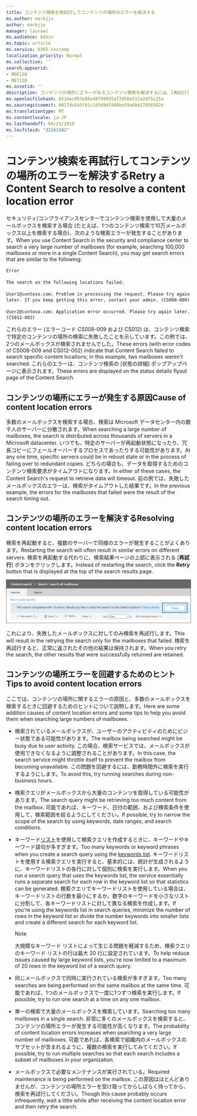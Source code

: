 ```yaml
---
title: コンテンツ検索を再試行してコンテンツの場所のエラーを解決する
ms.author: markjjo
author: markjjo
manager: laurawi
ms.audience: Admin
ms.topic: article
ms.service: O365-seccomp
localization_priority: Normal
ms.collection: ''
search.appverid:
- MOE150
- MET150
ms.assetid: ''
description: コンテンツの場所にエラーがあるコンテンツ検索を解決するには、[再試行] ボタンを使用します。
ms.openlocfilehash: 8334ec053e86e48f99955af2d56e511a2df5c25a
ms.sourcegitcommit: 0017dc6a5f81c165d9dfd88be39a6bb17856582e
ms.translationtype: MT
ms.contentlocale: ja-JP
ms.lasthandoff: 04/23/2019
ms.locfileid: "32261502"
---
```

# <a name="retry-a-content-search-to-resolve-a-content-location-error"></a><span data-ttu-id="1d84e-103">コンテンツ検索を再試行してコンテンツの場所のエラーを解決する</span><span class="sxs-lookup"><span data-stu-id="1d84e-103">Retry a Content Search to resolve a content location error</span></span>

<span data-ttu-id="1d84e-104">セキュリティ/コンプライアンスセンターでコンテンツ検索を使用して大量のメールボックスを検索する場合 (たとえば、1つのコンテンツ検索で10万メールボックス以上を検索する場合)、次のような検索エラーが発生することがあります。</span><span class="sxs-lookup"><span data-stu-id="1d84e-104">When you use Content Search in the security and compliance center to search a very large number of mailboxes (for example, searching 100,000 mailboxes or more in a single Content Search), you may get search errors that are similar to the following:</span></span>

```
Error

The search on the following locations failed:

User1@contoso.com: Problem in processing the request. Please try again later. If you keep getting this error, contact your admin. (CS008-009)

User2@contoso.com: Application error occurred. Please try again later. (CS012-002)
```

<span data-ttu-id="1d84e-105">これらのエラー (エラーコード CS008-009 および CS012) は、コンテンツ検索で特定のコンテンツの場所の検索に失敗したことを示しています。この例では、2つのメールボックスが検索されませんでした。</span><span class="sxs-lookup"><span data-stu-id="1d84e-105">These errors (with error codes of CS008-009 and CS012-002) indicate that Content Search failed to search specific content locations; in this example, two mailboxes weren't searched.</span></span> <span data-ttu-id="1d84e-106">これらのエラーは、コンテンツ検索の [状態の詳細] ポップアップページに表示されます。</span><span class="sxs-lookup"><span data-stu-id="1d84e-106">These errors are displayed on the status details flyout page of the Content Search.</span></span>

## <a name="cause-of-content-location-errors"></a><span data-ttu-id="1d84e-107">コンテンツの場所にエラーが発生する原因</span><span class="sxs-lookup"><span data-stu-id="1d84e-107">Cause of content location errors</span></span>

<span data-ttu-id="1d84e-108">多数のメールボックスを検索する場合、検索は Microsoft データセンター内の数千人のサーバーに分散されます。</span><span class="sxs-lookup"><span data-stu-id="1d84e-108">When searching a large number of mailboxes, the search is distributed across thousands of servers in a Microsoft datacenter.</span></span> <span data-ttu-id="1d84e-109">いつでも、特定のサーバーが再起動状態になったり、冗長コピーにフェールオーバーするプロセスであったりする可能性があります。</span><span class="sxs-lookup"><span data-stu-id="1d84e-109">At any one time, specific servers could be in reboot state or in the process of failing over to redundant copies.</span></span> <span data-ttu-id="1d84e-110">どちらの場合も、データを取得するためのコンテンツ検索要求がタイムアウトになります。</span><span class="sxs-lookup"><span data-stu-id="1d84e-110">In either of these cases, the Content Search's request to retrieve data will timeout.</span></span> <span data-ttu-id="1d84e-111">前の例では、失敗したメールボックスのエラーは、検索がタイムアウトした結果です。</span><span class="sxs-lookup"><span data-stu-id="1d84e-111">In the previous example, the errors for the mailboxes that failed were the result of the search timing out.</span></span>

## <a name="resolving-content-location-errors"></a><span data-ttu-id="1d84e-112">コンテンツの場所のエラーを解決する</span><span class="sxs-lookup"><span data-stu-id="1d84e-112">Resolving content location errors</span></span>

<span data-ttu-id="1d84e-113">検索を再起動すると、複数のサーバーで同様のエラーが発生することがよくあります。</span><span class="sxs-lookup"><span data-stu-id="1d84e-113">Restarting the search will often result in similar errors on different servers.</span></span> <span data-ttu-id="1d84e-114">検索を再起動する代わりに、検索結果ページの上部に表示される [**再試行**] ボタンをクリックします。</span><span class="sxs-lookup"><span data-stu-id="1d84e-114">Instead of restarting the search, click the **Retry** button that is displayed at the top of the search results page.</span></span>

![[再試行] ボタンをクリックしてコンテンツの場所のエラーを解決する](media/retrycontentsearch3.png)

<span data-ttu-id="1d84e-116">これにより、失敗したメールボックスに対してのみ検索を再試行します。</span><span class="sxs-lookup"><span data-stu-id="1d84e-116">This will result in the retrying the search only for the mailboxes that failed.</span></span> <span data-ttu-id="1d84e-117">検索を再試行すると、正常に返されたその他の結果は保持されます。</span><span class="sxs-lookup"><span data-stu-id="1d84e-117">When you retry the search, the other results that were successfully returned are retained.</span></span>

## <a name="tips-to-avoid-content-location-errors"></a><span data-ttu-id="1d84e-118">コンテンツの場所エラーを回避するためのヒント</span><span class="sxs-lookup"><span data-stu-id="1d84e-118">Tips to avoid content location errors</span></span>

<span data-ttu-id="1d84e-119">ここでは、コンテンツの場所に関するエラーの原因と、多数のメールボックスを検索するときに回避するためのヒントについて説明します。</span><span class="sxs-lookup"><span data-stu-id="1d84e-119">Here are some addition causes of content location errors and some tips to help you avoid them when searching large numbers of mailboxes.</span></span>

- <span data-ttu-id="1d84e-120">検索されているメールボックスが、ユーザーのアクティビティのためにビジー状態である可能性があります。</span><span class="sxs-lookup"><span data-stu-id="1d84e-120">The mailbox being searched might be busy due to user activity.</span></span> <span data-ttu-id="1d84e-121">この場合、検索サービスでは、メールボックスが使用できなくなるように調整されることがあります。</span><span class="sxs-lookup"><span data-stu-id="1d84e-121">In this case, the search service might throttle itself to prevent the mailbox from becoming unavailable.</span></span> <span data-ttu-id="1d84e-122">この問題を回避するには、勤務時間外に検索を実行するようにします。</span><span class="sxs-lookup"><span data-stu-id="1d84e-122">To avoid this, try running searches during non-business hours.</span></span>

- <span data-ttu-id="1d84e-123">検索クエリがメールボックスから大量のコンテンツを取得している可能性があります。</span><span class="sxs-lookup"><span data-stu-id="1d84e-123">The search query might be retrieving too much content from the mailbox.</span></span> <span data-ttu-id="1d84e-124">可能であれば、キーワード、日付の範囲、および検索条件を使用して、検索範囲を絞るようにしてください。</span><span class="sxs-lookup"><span data-stu-id="1d84e-124">If possible, try to narrow the scope of the search by using keywords, date ranges, and search conditions.</span></span>

- <span data-ttu-id="1d84e-125">キーワード[リスト](view-keyword-statistics-for-content-search.md#get-keyword-statistics-for-content-searches)を使用して検索クエリを作成するときに、キーワードやキーワード語句が多すぎます。</span><span class="sxs-lookup"><span data-stu-id="1d84e-125">Too many keywords or keyword phrases when you create a search query using the [keywords list](view-keyword-statistics-for-content-search.md#get-keyword-statistics-for-content-searches).</span></span> <span data-ttu-id="1d84e-126">キーワードリストを使用する検索クエリを実行すると、基本的には、統計が生成されるように、キーワードリストの各行に対して個別に検索を実行します。</span><span class="sxs-lookup"><span data-stu-id="1d84e-126">When you run a search query that uses the keywords list, the service essentially runs a separate search for each row in the keyword list so that statistics can be generated.</span></span> <span data-ttu-id="1d84e-127">検索クエリでキーワードリストを使用している場合は、キーワードリストの行数を最小にするか、数字のキーワードを小さなリストに分割して、各キーワードリストに対して異なる検索を作成します。</span><span class="sxs-lookup"><span data-stu-id="1d84e-127">If you're using the keywords list in search queries, minimize the number of rows in the keyword list or divide the number keywords into smaller lists and create a different search for each keyword list.</span></span>

  > [!NOTE]
  > <span data-ttu-id="1d84e-128">大規模なキーワード リストによって生じる問題を軽減するため、検索クエリのキーワード リストの行は最大 20 行に設定されています。</span><span class="sxs-lookup"><span data-stu-id="1d84e-128">To help reduce issues caused by large keyword lists, you're now limited to a maximum of 20 rows in the keyword list of a search query.</span></span>

- <span data-ttu-id="1d84e-129">同じメールボックスで同時に実行されている検索が多すぎます。</span><span class="sxs-lookup"><span data-stu-id="1d84e-129">Too many searches are being performed on the same mailbox at the same time.</span></span> <span data-ttu-id="1d84e-130">可能であれば、1つのメールボックスで一度に1つずつ検索を実行します。</span><span class="sxs-lookup"><span data-stu-id="1d84e-130">If possible, try to run one search at a time on any one mailbox.</span></span>

- <span data-ttu-id="1d84e-131">単一の検索で大量のメールボックスを検索しています。</span><span class="sxs-lookup"><span data-stu-id="1d84e-131">Searching too many mailboxes in a single search.</span></span> <span data-ttu-id="1d84e-132">非常に多くのメールボックスを検索すると、コンテンツの場所エラーが発生する可能性が高くなります。</span><span class="sxs-lookup"><span data-stu-id="1d84e-132">The probability of content location errors increases when searching a very large number of mailboxes.</span></span> <span data-ttu-id="1d84e-133">可能であれば、各検索で組織内のメールボックスのサブセットが含まれるように、複数の検索を実行してみてください。</span><span class="sxs-lookup"><span data-stu-id="1d84e-133">If possible, try to run multiple searches so that each search includes a subset of  mailboxes in your organization.</span></span>

- <span data-ttu-id="1d84e-134">メールボックスで必要なメンテナンスが実行されている。</span><span class="sxs-lookup"><span data-stu-id="1d84e-134">Required maintenance is being performed on the mailbox.</span></span> <span data-ttu-id="1d84e-135">この原因はほとんどありませんが、コンテンツの場所エラーを受け取ってからしばらく待ってから、検索を再試行してください。</span><span class="sxs-lookup"><span data-stu-id="1d84e-135">Though this cause probably occurs infrequently, wait a little while after receiving the content location error and then retry the search.</span></span>
